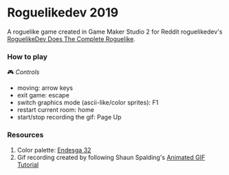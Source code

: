 # Roguelikedev 2019
A roguelike game created in Game Maker Studio 2 for Reddit roguelikedev's [RoguelikeDev Does The Complete Roguelike](https://www.reddit.com/r/roguelikedev/comments/c1xj5b/roguelikedev_does_the_complete_roguelike_tutorial/).

### How to play
:video_game: *Controls*
- moving: arrow keys
- exit game: escape
- switch graphics mode (ascii-like/color sprites): F1
- restart current room: home
- start/stop recording the gif: Page Up

### Resources
1. Color palette: [Endesga 32](https://lospec.com/palette-list/endesga-32)
2. Gif recording created by following Shaun Spalding's [Animated GIF Tutorial](https://www.youtube.com/watch?v=pQXBeklAN-g)
